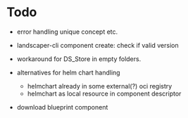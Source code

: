 # Todo

- error handling unique concept etc.

- landscaper-cli component create: check if valid version

- workaround for DS_Store in empty folders.

- alternatives for helm chart handling
  - helmchart already in some external(?) oci registry
  - helmchart as local resource in component descriptor 
  
- download blueprint component